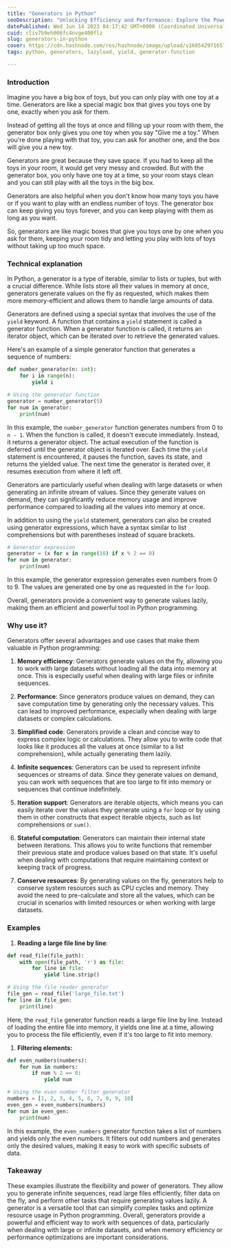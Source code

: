 ```yaml
---
title: "Generators in Python"
seoDescription: "Unlocking Efficiency and Performance: Explore the Power of Generators in Python. Learn how generators help you save memory and optimize resource usage"
datePublished: Wed Jun 14 2023 04:17:42 GMT+0000 (Coordinated Universal Time)
cuid: cliv7b9eh006fc4nvge400flz
slug: generators-in-python
cover: https://cdn.hashnode.com/res/hashnode/image/upload/v1685429716573/9146ec62-b939-43f1-9821-df962387f316.png
tags: python, generators, lazyload, yield, generator-function

---
```


### Introduction

Imagine you have a big box of toys, but you can only play with one toy at a time. Generators are like a special magic box that gives you toys one by one, exactly when you ask for them.

Instead of getting all the toys at once and filling up your room with them, the generator box only gives you one toy when you say "Give me a toy." When you're done playing with that toy, you can ask for another one, and the box will give you a new toy.

Generators are great because they save space. If you had to keep all the toys in your room, it would get very messy and crowded. But with the generator box, you only have one toy at a time, so your room stays clean and you can still play with all the toys in the big box.

Generators are also helpful when you don't know how many toys you have or if you want to play with an endless number of toys. The generator box can keep giving you toys forever, and you can keep playing with them as long as you want.

So, generators are like magic boxes that give you toys one by one when you ask for them, keeping your room tidy and letting you play with lots of toys without taking up too much space.

### Technical explanation

In Python, a generator is a type of iterable, similar to lists or tuples, but with a crucial difference. While lists store all their values in memory at once, generators generate values on the fly as requested, which makes them more memory-efficient and allows them to handle large amounts of data.

Generators are defined using a special syntax that involves the use of the `yield` keyword. A function that contains a `yield` statement is called a generator function. When a generator function is called, it returns an iterator object, which can be iterated over to retrieve the generated values.

Here's an example of a simple generator function that generates a sequence of numbers:

```python
def number_generator(n: int):
    for i in range(n):
        yield i

# Using the generator function
generator = number_generator(5)
for num in generator:
    print(num)
```

In this example, the `number_generator` function generates numbers from 0 to `n - 1`. When the function is called, it doesn't execute immediately. Instead, it returns a generator object. The actual execution of the function is deferred until the generator object is iterated over. Each time the `yield` statement is encountered, it pauses the function, saves its state, and returns the yielded value. The next time the generator is iterated over, it resumes execution from where it left off.

Generators are particularly useful when dealing with large datasets or when generating an infinite stream of values. Since they generate values on demand, they can significantly reduce memory usage and improve performance compared to loading all the values into memory at once.

In addition to using the `yield` statement, generators can also be created using generator expressions, which have a syntax similar to list comprehensions but with parentheses instead of square brackets.

```python
# Generator expression
generator = (x for x in range(10) if x % 2 == 0)
for num in generator:
    print(num)
```

In this example, the generator expression generates even numbers from 0 to 9. The values are generated one by one as requested in the `for` loop.

Overall, generators provide a convenient way to generate values lazily, making them an efficient and powerful tool in Python programming.

### Why use it?

Generators offer several advantages and use cases that make them valuable in Python programming:

1. **Memory efficiency**: Generators generate values on the fly, allowing you to work with large datasets without loading all the data into memory at once. This is especially useful when dealing with large files or infinite sequences.
    
2. **Performance**: Since generators produce values on demand, they can save computation time by generating only the necessary values. This can lead to improved performance, especially when dealing with large datasets or complex calculations.
    
3. **Simplified code**: Generators provide a clean and concise way to express complex logic or calculations. They allow you to write code that looks like it produces all the values at once (similar to a list comprehension), while actually generating them lazily.
    
4. **Infinite sequences**: Generators can be used to represent infinite sequences or streams of data. Since they generate values on demand, you can work with sequences that are too large to fit into memory or sequences that continue indefinitely.
    
5. **Iteration support**: Generators are iterable objects, which means you can easily iterate over the values they generate using a `for` loop or by using them in other constructs that expect iterable objects, such as list comprehensions or `sum()`.
    
6. **Stateful computation**: Generators can maintain their internal state between iterations. This allows you to write functions that remember their previous state and produce values based on that state. It's useful when dealing with computations that require maintaining context or keeping track of progress.
    
7. **Conserve resources**: By generating values on the fly, generators help to conserve system resources such as CPU cycles and memory. They avoid the need to pre-calculate and store all the values, which can be crucial in scenarios with limited resources or when working with large datasets.
    

### Examples

1. **Reading a large file line by line**:
    

```python
def read_file(file_path):
    with open(file_path, 'r') as file:
        for line in file:
            yield line.strip()

# Using the file reader generator
file_gen = read_file('large_file.txt')
for line in file_gen:
    print(line)
```

Here, the `read_file` generator function reads a large file line by line. Instead of loading the entire file into memory, it yields one line at a time, allowing you to process the file efficiently, even if it's too large to fit into memory.

1. **Filtering elements:**
    

```python
def even_numbers(numbers):
    for num in numbers:
        if num % 2 == 0:
            yield num

# Using the even number filter generator
numbers = [1, 2, 3, 4, 5, 6, 7, 8, 9, 10]
even_gen = even_numbers(numbers)
for num in even_gen:
    print(num)
```

In this example, the `even_numbers` generator function takes a list of numbers and yields only the even numbers. It filters out odd numbers and generates only the desired values, making it easy to work with specific subsets of data.

### Takeaway

These examples illustrate the flexibility and power of generators. They allow you to generate infinite sequences, read large files efficiently, filter data on the fly, and perform other tasks that require generating values lazily. A generator is a versatile tool that can simplify complex tasks and optimize resource usage in Python programming. Overall, generators provide a powerful and efficient way to work with sequences of data, particularly when dealing with large or infinite datasets, and when memory efficiency or performance optimizations are important considerations.